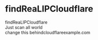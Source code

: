 # findReaLIPCloudflare <br>
findReaLIPCloudflare <br>
Just scan all world <br>
change this  behindcloudflareexample.com 
